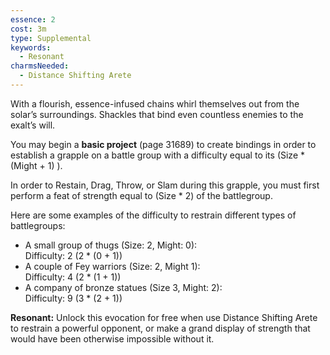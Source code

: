```yaml
---
essence: 2
cost: 3m
type: Supplemental
keywords:
  - Resonant
charmsNeeded:
  - Distance Shifting Arete
---
```


With a flourish, essence-infused chains whirl themselves out from the solar’s surroundings. Shackles that bind even countless enemies to the exalt’s will.

You may begin a **basic project** (page 31689) to create bindings in order to establish a grapple on a battle group with a difficulty equal to its
(Size \* (Might + 1) ).

In order to Restain, Drag, Throw, or Slam during this grapple, you must first perform a feat of strength equal to (Size \* 2) of the battlegroup.

Here are some examples of the difficulty to restrain different types of battlegroups:

- A small group of thugs (Size: 2, Might: 0): <br/>
  Difficulty: 2 (2 \* (0 + 1))
- A couple of Fey warriors (Size: 2, Might 1): <br/>
  Difficulty: 4 (2 \* (1 + 1))
- A company of bronze statues (Size 3, Might: 2): <br/>
  Difficulty: 9 (3 \* (2 + 1))

**Resonant:** Unlock this evocation for free when use Distance Shifting Arete to restrain a powerful opponent, or make a grand display of strength that would have been otherwise impossible without it.
